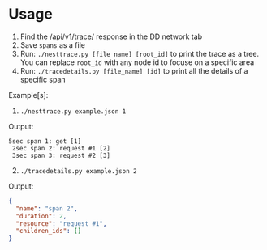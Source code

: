 # Usage

1. Find the /api/v1/trace/ response in the DD network tab
2. Save `spans` as a file
3. Run: `./nesttrace.py [file name] [root_id]` to print the trace as a tree. You can replace `root_id` with any node id to focuse on a specific area
4. Run: `./tracedetails.py [file_name] [id]` to print all the details of a specific span

Example[s]:
1. `./nesttrace.py example.json 1`

Output:
```
5sec span 1: get [1]
 2sec span 2: request #1 [2]
 3sec span 3: request #2 [3]
```

2. `./tracedetails.py example.json 2`

Output:
```json
{
  "name": "span 2",
  "duration": 2,
  "resource": "request #1",
  "children_ids": []
}
```